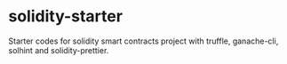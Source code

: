 # solidity-starter

Starter codes for solidity smart contracts project with truffle, ganache-cli, solhint and solidity-prettier.
